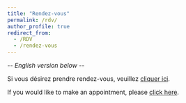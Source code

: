 ```yaml
---
title: "Rendez-vous"
permalink: /rdv/
author_profile: true
redirect_from:
  - /RDV
  - /rendez-vous
---
```


-- *English version below* --

Si vous désirez prendre rendez-vous, veuillez <a href="https://antoinesoetewey.as.me/" target="_blank" rel="noopener">cliquer ici</a>.

If you would like to make an appointment, please <a href="https://antoinesoetewey.as.me/" target="_blank" rel="noopener">click here</a>.
